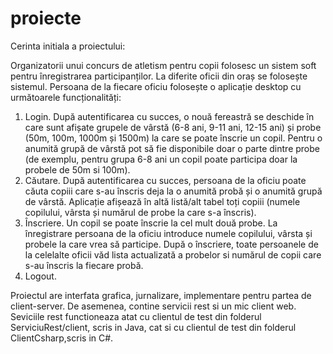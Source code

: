 # proiecte

Cerinta initiala a proiectului:

Organizatorii unui concurs de atletism pentru copii folosesc un sistem soft pentru înregistrarea participanților.
La diferite oficii din oraș se folosește sistemul. Persoana de la fiecare oficiu folosește o aplicație desktop cu
următoarele funcționalități:
1. Login. După autentificarea cu succes, o nouă fereastră se deschide în care sunt afișate grupele de vârstă (6-8
   ani, 9-11 ani, 12-15 ani) și probe (50m, 100m, 1000m și 1500m) la care se poate înscrie un copil. Pentru o
   anumită grupă de vârstă pot să fie disponibile doar o parte dintre probe (de exemplu, pentru grupa 6-8 ani un
   copil poate participa doar la probele de 50m si 100m).
2. Căutare. După autentificarea cu succes, persoana de la oficiu poate căuta copiii care s-au înscris deja la o
   anumită probă și o anumită grupă de vârstă. Aplicație afișează în altă listă/alt tabel toți copiii (numele
   copilului, vârsta și numărul de probe la care s-a înscris).
3. Înscriere. Un copil se poate înscrie la cel mult două probe. La înregistrare persoana de la oficiu introduce
   numele copilului, vârsta și probele la care vrea să participe. După o înscriere, toate persoanele de la celelalte
   oficii văd lista actualizată a probelor si numărul de copii care s-au înscris la fiecare probă.
4. Logout.

Proiectul are interfata grafica, jurnalizare, implementare pentru partea de client-server. De asemenea, 
contine servicii rest si un mic client web. Seviciile rest functioneaza atat cu clientul de test din folderul 
ServiciuRest/client, scris in Java, cat si cu clientul de test din folderul ClientCsharp,scris in C#.
